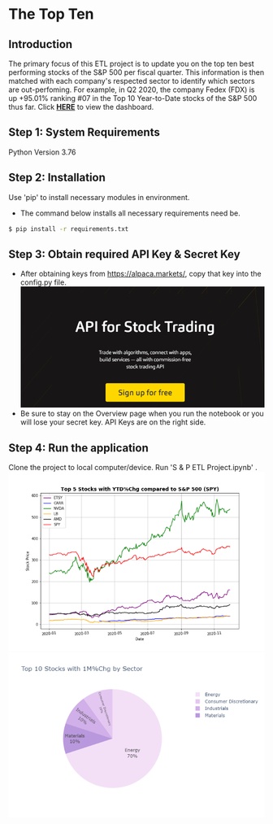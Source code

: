 # The Top Ten

## Introduction

The primary focus of this ETL project is to update you on the top ten best performing stocks of the S&P 500 per fiscal quarter. This information is then matched with each company's respected sector to identify which sectors are out-perfoming. For example, in Q2 2020, the company Fedex (FDX) is up +95.01% ranking #07 in the Top 10 Year-to-Date stocks of the S&P 500 thus far. Click <a href ="https://jakebyford.github.io/sp500/S_&_P_ETL_Pandas/Solved/index.html"><strong>HERE</strong></a> to view the dashboard.

## Step 1: System Requirements

Python Version 3.76

## Step 2: Installation

Use 'pip' to install necessary modules in environment.

- The command below installs all necessary requirements need be.

```bash
$ pip install -r requirements.txt
```

## Step 3: Obtain required API Key & Secret Key

- After obtaining keys from https://alpaca.markets/, copy that key into the config.py file.\
  ![](S_&_P_ETL_Pandas/Resources/assets/images/Alpaca.png)
- Be sure to stay on the Overview page when you run the notebook or you will lose your secret key. API Keys are on the right side.

## Step 4: Run the application

Clone the project to local computer/device.
Run 'S & P ETL Project.ipynb' .\
![](S_&_P_ETL_Pandas/Q3_2020/q3-2020-Resources/assets/images/Line_Top_5_YTD_PerChg.png)\
![](S_&_P_ETL_Pandas/Q3_2020/q3-2020-Resources/assets/images/Pie1MChg.png)
